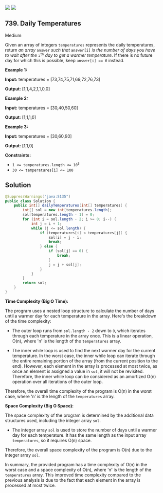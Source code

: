 [![](https://img.shields.io/github/stars/javadev/LeetCode-in-Java?label=Stars&style=flat-square)](https://github.com/javadev/LeetCode-in-Java)
[![](https://img.shields.io/github/forks/javadev/LeetCode-in-Java?label=Fork%20me%20on%20GitHub%20&style=flat-square)](https://github.com/javadev/LeetCode-in-Java/fork)

## 739\. Daily Temperatures

Medium

Given an array of integers `temperatures` represents the daily temperatures, return _an array_ `answer` _such that_ `answer[i]` _is the number of days you have to wait after the_ <code>i<sup>th</sup></code> _day to get a warmer temperature_. If there is no future day for which this is possible, keep `answer[i] == 0` instead.

**Example 1:**

**Input:** temperatures = [73,74,75,71,69,72,76,73]

**Output:** [1,1,4,2,1,1,0,0] 

**Example 2:**

**Input:** temperatures = [30,40,50,60]

**Output:** [1,1,1,0] 

**Example 3:**

**Input:** temperatures = [30,60,90]

**Output:** [1,1,0] 

**Constraints:**

*   <code>1 <= temperatures.length <= 10<sup>5</sup></code>
*   `30 <= temperatures[i] <= 100`

## Solution

```java
@SuppressWarnings("java:S135")
public class Solution {
    public int[] dailyTemperatures(int[] temperatures) {
        int[] sol = new int[temperatures.length];
        sol[temperatures.length - 1] = 0;
        for (int i = sol.length - 2; i >= 0; i--) {
            int j = i + 1;
            while (j <= sol.length) {
                if (temperatures[i] < temperatures[j]) {
                    sol[i] = j - i;
                    break;
                } else {
                    if (sol[j] == 0) {
                        break;
                    }
                    j = j + sol[j];
                }
            }
        }
        return sol;
    }
}
```

**Time Complexity (Big O Time):**

The program uses a nested loop structure to calculate the number of days until a warmer day for each temperature in the array. Here's the breakdown of the time complexity:

- The outer loop runs from `sol.length - 2` down to `0`, which iterates through each temperature in the array once. This is a linear operation, O(n), where 'n' is the length of the `temperatures` array.

- The inner while loop is used to find the next warmer day for the current temperature. In the worst case, the inner while loop can iterate through the entire remaining portion of the array (from the current position to the end). However, each element in the array is processed at most twice, as once an element is assigned a value in `sol`, it will not be revisited. Therefore, the inner while loop can be considered as an amortized O(n) operation over all iterations of the outer loop.

Therefore, the overall time complexity of the program is O(n) in the worst case, where 'n' is the length of the `temperatures` array.

**Space Complexity (Big O Space):**

The space complexity of the program is determined by the additional data structures used, including the integer array `sol`.

- The integer array `sol` is used to store the number of days until a warmer day for each temperature. It has the same length as the input array `temperatures`, so it requires O(n) space.

Therefore, the overall space complexity of the program is O(n) due to the integer array `sol`.

In summary, the provided program has a time complexity of O(n) in the worst case and a space complexity of O(n), where 'n' is the length of the `temperatures` array. This improved time complexity compared to the previous analysis is due to the fact that each element in the array is processed at most twice.
